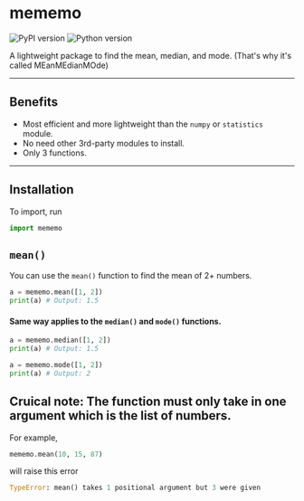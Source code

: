 # mememo

![PyPI version](https://img.shields.io/badge/v1.0.0r0-5FC33B)
![Python version](https://img.shields.io/badge/python-2.5+-blue)

 A lightweight package to find the mean, median, and mode. (That's why it's called MEanMEdianMOde)

---

## Benefits

- Most efficient and more lightweight than the `numpy` or `statistics` module.
- No need other 3rd-party modules to install.
- Only 3 functions.
---

## Installation
To import, run

```python
import mememo
```

## `mean()`

You can use the `mean()` function to find the mean of 2+ numbers.

```python
a = mememo.mean([1, 2])
print(a) # Output: 1.5
```

#### Same way applies to the `median()` and `mode()` functions.

```python
a = mememo.median([1, 2])
print(a) # Output: 1.5
```
```python
a = mememo.mode([1, 2])
print(a) # Output: 2
```

## Cruical note: The function must only take in one argument which is the list of numbers.

For example,
```python
mememo.mean(10, 15, 87)
```
will raise this error
```python
TypeError: mean() takes 1 positional argument but 3 were given
```